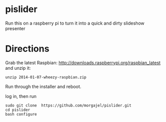 pislider
========

Run this on a raspberry pi to turn it into a quick and dirty slideshow presenter 

# Directions
Grab the latest Raspbian: http://downloads.raspberrypi.org/raspbian_latest and unzip it:

    unzip 2014-01-07-wheezy-raspbian.zip

Run through the installer and reboot.

log in, then run

    sudo git clone  https://github.com/morgajel/pislider.git
    cd pislider
    bash configure

